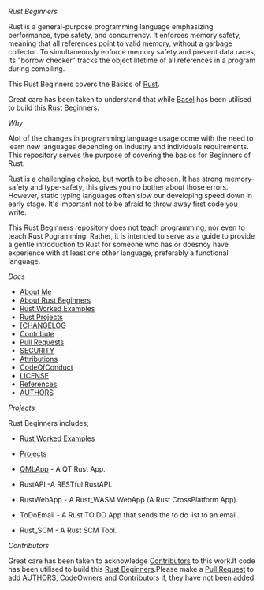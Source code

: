 _Rust Beginners_

Rust is a general-purpose programming language emphasizing performance, type safety, and concurrency. It enforces memory safety, meaning that all references point to valid memory, without a garbage collector. To simultaneously enforce memory safety and prevent data races, its "borrow checker" tracks the object lifetime of all references in a program during compiling.

This Rust Beginners covers the Basics of [Rust](#).

Great care has been taken to understand that while [Basel](#) has been utilised to build this [Rust Beginners](#).

_Why_

Alot of the changes in programming language usage come with the need to learn new languages depending on industry and individuals requirements.
This repository serves the purpose of covering the basics for Beginners of Rust.

Rust is a challenging choice, but worth to be chosen. It has strong memory-safety and type-safety, this gives you no bother about those errors. However, static typing languages often slow our developing speed down in early stage. It's important not to be afraid to throw away first code you write.

This Rust Beginners repository does not teach programming, nor even to teach Rust Pogramming. Rather, it is intended to serve as a guide to provide a gentle introduction to Rust for someone who has or doesnoy have experience with at least one other language, preferably a functional language.

_Docs_

* [About Me](https://github.com/josephkb87)
* [About Rust Beginners](../docs/README.md)
* [Rust Worked Examples](https://github.com/josephkb87/Beginners/tree/main/RustWorkedExamples/README.md)
* [Rust Projects](https://github.com/josephkb87/RustBeginners/tree/main/Projects/README.md)
* [[CHANGELOG](../docs/CHANGELOG.md)
* [Contribute](../docs/CONTRIBUTING.md)
* [Pull Requests](../docs/blob/PRs.md)
* [SECURITY](../docs/SECURITY.md)
* [Attributions](..docs/Attributions.md)
* [CodeOfConduct](../docs/CodeOfConduct.md)
* [LICENSE](../LICENSE.md)
* [References](../docs/References.md)
* [AUTHORS](../docs/AUTHORS.md)


_Projects_

Rust Beginners includes;

* [Rust Worked Examples](https://github.com/josephkb87/Beginners/tree/main/RustWorkedExamples/README.md)
  
* [Projects](https://github.com/josephkb87/Beginners/tree/main/Projects/README.md)

* [QMLApp](../Projects/QMLAppl) - A QT Rust App.

* RustAPI -A RESTful RustAPI.

* RustWebApp - A Rust_WASM WebApp (A Rust CrossPlatform App).

* ToDoEmail - A Rust TO DO App that sends the to do list to an email.

* Rust_SCM - A Rust SCM Tool.

_Contributors_

Great care has been taken to acknowledge [Contributors](../docs/AUTHORS.md) to this work.If code has been utilised to build this [Rust Beginners](../docs/README.md).Please make a [Pull Request](../docs/blob/PRs.md) to add [AUTHORS](../docs/AUTHORS.md), [CodeOwners](../docs/AUTHORS.md) and [Contributors](../docs/AUTHORS.md) if, they have not been added.

